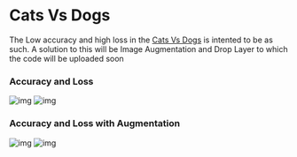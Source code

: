 # Cats Vs Dogs

The Low accuracy and high loss in the [Cats Vs Dogs](https://github.com/Nova1323/Machine-Learning/blob/master/Tensorflow/Cats%20Vs%20Dogs/CatsVsDogs.ipynb) is intented to be as such.
A solution to this will be Image Augmentation and Drop Layer to which the code will be uploaded soon 

### Accuracy and Loss

![img](https://github.com/Nova1323/Machine-Learning/blob/master/CNN/Cats%20Vs%20Dogs/Stats/acc.png)
![img](https://github.com/Nova1323/Machine-Learning/blob/master/CNN/Cats%20Vs%20Dogs/Stats/loss.png)

### Accuracy and Loss with Augmentation

![img](https://github.com/Nova1323/Machine-Learning/blob/master/CNN/Cats%20Vs%20Dogs/Stats/aug%20acc.png)
![img](https://github.com/Nova1323/Machine-Learning/blob/master/CNN/Cats%20Vs%20Dogs/Stats/aug%20loss.png)

